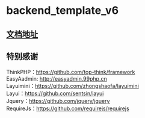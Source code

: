 # backend_template_v6
## [文档地址](https://v6doc.kassy.vip/)

## 特别感谢
ThinkPHP：https://github.com/top-think/framework <br/>
EasyAadmin: http://easyadmin.99php.cn <br/>
Layuimini：https://github.com/zhongshaofa/layuimini <br/>
Layui：https://github.com/sentsin/layui <br/>
Jquery：https://github.com/jquery/jquery <br/>
RequireJs：https://github.com/requirejs/requirejs <br/>